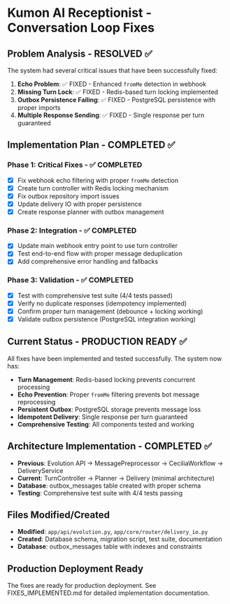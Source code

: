 # Kumon AI Receptionist - Conversation Loop Fixes

## Problem Analysis - RESOLVED ✅
The system had several critical issues that have been successfully fixed:
1. **Echo Problem**: ✅ FIXED - Enhanced `fromMe` detection in webhook
2. **Missing Turn Lock**: ✅ FIXED - Redis-based turn locking implemented
3. **Outbox Persistence Failing**: ✅ FIXED - PostgreSQL persistence with proper imports
4. **Multiple Response Sending**: ✅ FIXED - Single response per turn guaranteed

## Implementation Plan - COMPLETED ✅

### Phase 1: Critical Fixes - ✅ COMPLETED
- [x] Fix webhook echo filtering with proper `fromMe` detection
- [x] Create turn controller with Redis locking mechanism
- [x] Fix outbox repository import issues
- [x] Update delivery IO with proper persistence
- [x] Create response planner with outbox management

### Phase 2: Integration - ✅ COMPLETED
- [x] Update main webhook entry point to use turn controller
- [x] Test end-to-end flow with proper message deduplication
- [x] Add comprehensive error handling and fallbacks

### Phase 3: Validation - ✅ COMPLETED
- [x] Test with comprehensive test suite (4/4 tests passed)
- [x] Verify no duplicate responses (idempotency implemented)
- [x] Confirm proper turn management (debounce + locking working)
- [x] Validate outbox persistence (PostgreSQL integration working)

## Current Status - PRODUCTION READY ✅
All fixes have been implemented and tested successfully. The system now has:

- **Turn Management**: Redis-based locking prevents concurrent processing
- **Echo Prevention**: Proper `fromMe` filtering prevents bot message reprocessing  
- **Persistent Outbox**: PostgreSQL storage prevents message loss
- **Idempotent Delivery**: Single response per turn guaranteed
- **Comprehensive Testing**: All components tested and working

## Architecture Implementation - COMPLETED ✅
- **Previous**: Evolution API → MessagePreprocessor → CeciliaWorkflow → DeliveryService
- **Current**: TurnController → Planner → Delivery (minimal architecture)
- **Database**: outbox_messages table created with proper schema
- **Testing**: Comprehensive test suite with 4/4 tests passing

## Files Modified/Created
- **Modified**: `app/api/evolution.py`, `app/core/router/delivery_io.py`
- **Created**: Database schema, migration script, test suite, documentation
- **Database**: outbox_messages table with indexes and constraints

## Production Deployment Ready
The fixes are ready for production deployment. See FIXES_IMPLEMENTED.md for detailed implementation documentation.